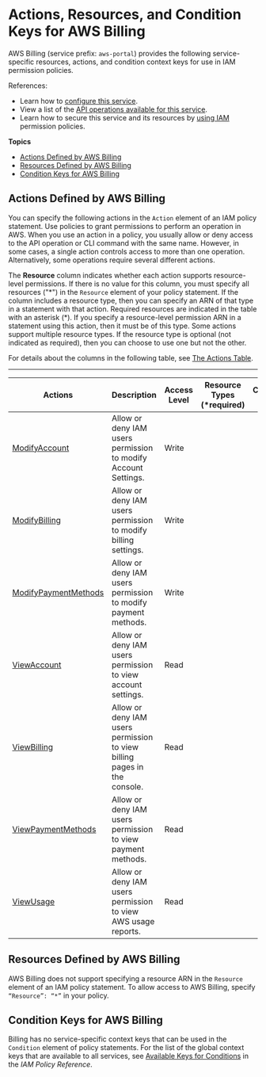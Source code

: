 # Actions, Resources, and Condition Keys for AWS Billing<a name="list_awsbilling"></a>

AWS Billing \(service prefix: `aws-portal`\) provides the following service\-specific resources, actions, and condition context keys for use in IAM permission policies\.

References:
+ Learn how to [configure this service](https://docs.aws.amazon.com/awsaccountbilling/latest/aboutv2/)\.
+ View a list of the [API operations available for this service](https://docs.aws.amazon.com/awsaccountbilling/latest/aboutv2/api-reference.html)\.
+ Learn how to secure this service and its resources by [using IAM](https://docs.aws.amazon.com/awsaccountbilling/latest/aboutv2/grantaccess.html) permission policies\.

**Topics**
+ [Actions Defined by AWS Billing](#awsbilling-actions-as-permissions)
+ [Resources Defined by AWS Billing](#awsbilling-resources-for-iam-policies)
+ [Condition Keys for AWS Billing](#awsbilling-policy-keys)

## Actions Defined by AWS Billing<a name="awsbilling-actions-as-permissions"></a>

You can specify the following actions in the `Action` element of an IAM policy statement\. Use policies to grant permissions to perform an operation in AWS\. When you use an action in a policy, you usually allow or deny access to the API operation or CLI command with the same name\. However, in some cases, a single action controls access to more than one operation\. Alternatively, some operations require several different actions\.

The **Resource** column indicates whether each action supports resource\-level permissions\. If there is no value for this column, you must specify all resources \("\*"\) in the `Resource` element of your policy statement\. If the column includes a resource type, then you can specify an ARN of that type in a statement with that action\. Required resources are indicated in the table with an asterisk \(\*\)\. If you specify a resource\-level permission ARN in a statement using this action, then it must be of this type\. Some actions support multiple resource types\. If the resource type is optional \(not indicated as required\), then you can choose to use one but not the other\.

For details about the columns in the following table, see [The Actions Table](reference_policies_actions-resources-contextkeys.md#actions_table)\.


****  

| Actions | Description | Access Level | Resource Types \(\*required\) | Condition Keys | Dependent Actions | 
| --- | --- | --- | --- | --- | --- | 
|   [ ModifyAccount ](https://docs.aws.amazon.com/awsaccountbilling/latest/aboutv2/billing-permissions-ref.html#user-permissions)  | Allow or deny IAM users permission to modify Account Settings\. | Write |  |  |  | 
|   [ ModifyBilling ](https://docs.aws.amazon.com/awsaccountbilling/latest/aboutv2/billing-permissions-ref.html#user-permissions)  | Allow or deny IAM users permission to modify billing settings\. | Write |  |  |  | 
|   [ ModifyPaymentMethods ](https://docs.aws.amazon.com/awsaccountbilling/latest/aboutv2/billing-permissions-ref.html#user-permissions)  | Allow or deny IAM users permission to modify payment methods\. | Write |  |  |  | 
|   [ ViewAccount ](https://docs.aws.amazon.com/awsaccountbilling/latest/aboutv2/billing-permissions-ref.html#user-permissions)  | Allow or deny IAM users permission to view account settings\. | Read |  |  |  | 
|   [ ViewBilling ](https://docs.aws.amazon.com/awsaccountbilling/latest/aboutv2/billing-permissions-ref.html#user-permissions)  | Allow or deny IAM users permission to view billing pages in the console\. | Read |  |  |  | 
|   [ ViewPaymentMethods ](https://docs.aws.amazon.com/awsaccountbilling/latest/aboutv2/billing-permissions-ref.html#user-permissions)  | Allow or deny IAM users permission to view payment methods\. | Read |  |  |  | 
|   [ ViewUsage ](https://docs.aws.amazon.com/awsaccountbilling/latest/aboutv2/billing-permissions-ref.html#user-permissions)  | Allow or deny IAM users permission to view AWS usage reports\. | Read |  |  |  | 

## Resources Defined by AWS Billing<a name="awsbilling-resources-for-iam-policies"></a>

AWS Billing does not support specifying a resource ARN in the `Resource` element of an IAM policy statement\. To allow access to AWS Billing, specify `“Resource”: “*”` in your policy\.

## Condition Keys for AWS Billing<a name="awsbilling-policy-keys"></a>

Billing has no service\-specific context keys that can be used in the `Condition` element of policy statements\. For the list of the global context keys that are available to all services, see [Available Keys for Conditions](reference_policies_condition-keys.html#AvailableKeys) in the *IAM Policy Reference*\.
